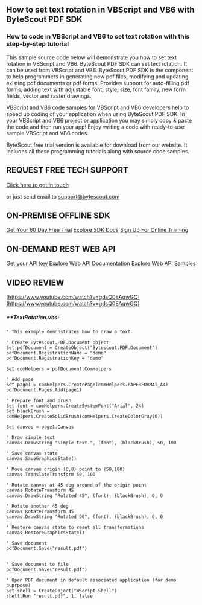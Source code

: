 ## How to set text rotation in VBScript and VB6 with ByteScout PDF SDK

### How to code in VBScript and VB6 to set text rotation with this step-by-step tutorial

This sample source code below will demonstrate you how to set text rotation in VBScript and VB6. ByteScout PDF SDK can set text rotation. It can be used from VBScript and VB6. ByteScout PDF SDK is the component to help programmers in generating new pdf files, modifying and updating existing pdf documents or pdf forms. Provides support for auto-filling pdf forms, adding text with adjustable font, style, size, font family, new form fields, vector and raster drawings.

VBScript and VB6 code samples for VBScript and VB6 developers help to speed up coding of your application when using ByteScout PDF SDK. In your VBScript and VB6 project or application you may simply copy & paste the code and then run your app! Enjoy writing a code with ready-to-use sample VBScript and VB6 codes.

ByteScout free trial version is available for download from our website. It includes all these programming tutorials along with source code samples.

## REQUEST FREE TECH SUPPORT

[Click here to get in touch](https://bytescout.zendesk.com/hc/en-us/requests/new?subject=ByteScout%20PDF%20SDK%20Question)

or just send email to [support@bytescout.com](mailto:support@bytescout.com?subject=ByteScout%20PDF%20SDK%20Question) 

## ON-PREMISE OFFLINE SDK 

[Get Your 60 Day Free Trial](https://bytescout.com/download/web-installer?utm_source=github-readme)
[Explore SDK Docs](https://bytescout.com/documentation/index.html?utm_source=github-readme)
[Sign Up For Online Training](https://academy.bytescout.com/)


## ON-DEMAND REST WEB API

[Get your API key](https://pdf.co/documentation/api?utm_source=github-readme)
[Explore Web API Documentation](https://pdf.co/documentation/api?utm_source=github-readme)
[Explore Web API Samples](https://github.com/bytescout/ByteScout-SDK-SourceCode/tree/master/PDF.co%20Web%20API)

## VIDEO REVIEW

[https://www.youtube.com/watch?v=gdsQ0EAqwGQ](https://www.youtube.com/watch?v=gdsQ0EAqwGQ)




<!-- code block begin -->

##### ****TextRotation.vbs:**
    
```
' This example demonstrates how to draw a text.

' Create Bytescout.PDF.Document object
Set pdfDocument = CreateObject("Bytescout.PDF.Document")
pdfDocument.RegistrationName = "demo"
pdfDocument.RegistrationKey = "demo"

Set comHelpers = pdfDocument.ComHelpers

' Add page
Set page1 = comHelpers.CreatePage(comHelpers.PAPERFORMAT_A4)
pdfDocument.Pages.Add(page1)

' Prepare font and brush
Set font = comHelpers.CreateSystemFont("Arial", 24)
Set blackBrush = comHelpers.CreateSolidBrush(comHelpers.CreateColorGray(0))

Set canvas = page1.Canvas

' Draw simple text
canvas.DrawString "Simple text.", (font), (blackBrush), 50, 100

' Save canvas state
canvas.SaveGraphicsState()

' Move canvas origin (0,0) point to (50,100)
canvas.TranslateTransform 50, 100

' Rotate canvas at 45 deg around of the origin point
canvas.RotateTransform 45 
canvas.DrawString "Rotated 45", (font), (blackBrush), 0, 0

' Rotate another 45 deg
canvas.RotateTransform 45 
canvas.DrawString "Rotated 90", (font), (blackBrush), 0, 0

' Restore canvas state to reset all transformations
canvas.RestoreGraphicsState()

' Save document
pdfDocument.Save("result.pdf")


' Save document to file
pdfDocument.Save("result.pdf")

' Open PDF document in default associated application (for demo puprpose)
Set shell = CreateObject("WScript.Shell")
shell.Run "result.pdf", 1, false

```

<!-- code block end -->